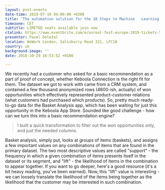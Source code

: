 ```yaml
---
layout: post-events
date-time: 2019-07-10 04:00:00 +0200
title: 'The automation solution for the 10 Steps to Machine   Learning'
timezone: CET
subtitle: LIMITED seats available join now
ctalink: https://www.eventbrite.com/e/unreal-fest-europe-2019-tickets-54533571380
presenter: Pavel Doležal
location: WeWork London, Salisburry Road 321, LFC18
country: uk
background-image: ''
date: 2018-10-29 16:53:52 +0100

---
```

We recently had a customer who asked for a basic recommendation as a part of proof of concept, whether Keboola Connection is the right fit for them. The dataset we got to work with came from a CRM system, and contained a few thousand anonymized rows (4600-ish, actually) of won opportunities which effectively represented product-customer relations (what customers had purchased which products). So, pretty much ready-to-go data for the Basket Analysis app, which has been waiting for just this opportunity in the Keboola App Store. Sounded like good challenge - how can we turn this into a basic recommendation engine?

> I built a quick transformation to filter out the won opportunities only, and just the needed columns.

Basket analysis, simply put, looks at groups of items (baskets), and assigns a few important values on any combinations of items that are found in the primary dataset. The two most descriptive values are called "support" - the frequency in which a given combination of items presents itself in the dataset or its segment, and "lift" - the likelihood of items in the combination to appear together. If you want to go deeper, here's a good resource (it's a bit heavy reading, you've been warned). Now, this "lift" value is interesting - we can loosely translate the likelihood of the items being together as the likelihood that the customer may be interested in such combination.